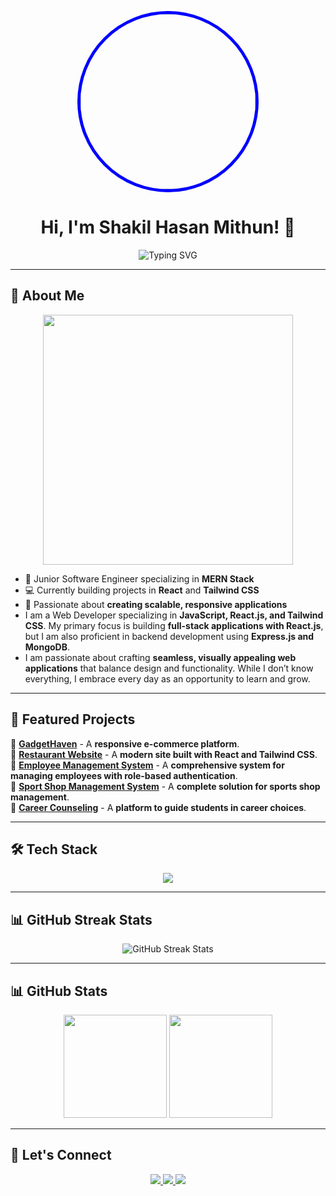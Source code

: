 <p align="center">
  <img src="https://avatars.githubusercontent.com/u/52276212?v=4" width="280" style="border-radius: 50%; border: 5px solid blue;" />
</p>

<h1 align="center">Hi, I'm Shakil Hasan Mithun! 👋</h1>

<p align="center">
  <img src="https://readme-typing-svg.herokuapp.com?font=Fira+Code&pause=1000&color=34D399&center=true&width=435&lines=Junior+MERN+Stack+Developer;Building+Scalable+Web+Apps;Passionate+About+React+%26+Tailwind+CSS" alt="Typing SVG" />
</p>

---

## 🚀 About Me  

<p align="center">
  <img src="https://user-images.githubusercontent.com/74038190/219923823-bf1ce878-c6b8-4faa-be07-93e6b1006521.gif" width="400"/>
</p>

- 🌱 Junior Software Engineer specializing in **MERN Stack**  
- 💻 Currently building projects in **React** and **Tailwind CSS**  
- 🚀 Passionate about **creating scalable, responsive applications**  
- I am a Web Developer specializing in **JavaScript, React.js, and Tailwind CSS**. My primary focus is building **full-stack applications with React.js**, but I am also proficient in backend development using **Express.js and MongoDB**.  
- I am passionate about crafting **seamless, visually appealing web applications** that balance design and functionality. While I don’t know everything, I embrace every day as an opportunity to learn and grow.  

---

## 🌟 Featured Projects  
📌 **[GadgetHaven](https://github.com/shakil000/gadethaven)** - A **responsive e-commerce platform**.  
📌 **[Restaurant Website](https://github.com/shakil000/restaurant-site)** - A **modern site built with React and Tailwind CSS**.  
📌 **[Employee Management System](https://github.com/shakil000/employee-management)** - A **comprehensive system for managing employees with role-based authentication**.  
📌 **[Sport Shop Management System](https://github.com/shakil000/sport-shop-management)** - A **complete solution for sports shop management**.  
📌 **[Career Counseling](https://github.com/shakil000/career-counseling)** - A **platform to guide students in career choices**.  

---

## 🛠 Tech Stack  

<p align="center">
  <img src="https://skillicons.dev/icons?i=html,css,tailwind,js,react,nodejs,mongodb,git,github,vscode" />
</p>

---

## 📊 GitHub Streak Stats  

<p align="center">
  <img src="https://github-readme-streak-stats.herokuapp.com/?user=shakil000&theme=radical&hide_border=true" alt="GitHub Streak Stats" />
</p>

---

## 📊 GitHub Stats  
<p align="center">
  <img src="https://github-readme-stats.vercel.app/api?username=shakil000&show_icons=true&theme=radical&count_private=true" height="165"/>
  <img src="https://github-readme-stats.vercel.app/api/top-langs/?username=shakil000&layout=compact&theme=radical" height="165"/>
</p>

---

## 🤝 Let's Connect  
<p align="center">
  <a href="https://www.linkedin.com/in/mithun5934/">
    <img src="https://img.shields.io/badge/LinkedIn-0A66C2?style=for-the-badge&logo=linkedin&logoColor=white" />
  </a>
  <a href="mailto:your-email@example.com">
    <img src="https://img.shields.io/badge/Email-D14836?style=for-the-badge&logo=gmail&logoColor=white" />
  </a>
  <a href="https://www.facebook.com/Shakil.nhasan2">
    <img src="https://img.shields.io/badge/Facebook-1877F2?style=for-the-badge&logo=facebook&logoColor=white" />
  </a>
</p>
